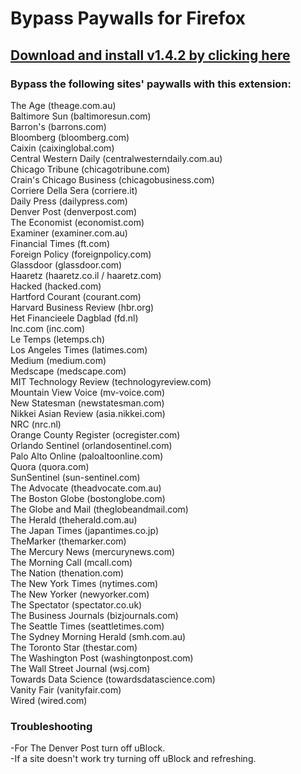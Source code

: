 # Bypass Paywalls for Firefox

## [Download and install v1.4.2 by clicking here](https://github.com/iamadamdev/bypass-paywalls-firefox/blob/master/bypass-paywalls-firefox-v142.xpi)

### Bypass the following sites' paywalls with this extension:

The Age (theage.com.au)\
Baltimore Sun (baltimoresun.com)\
Barron's (barrons.com)\
Bloomberg (bloomberg.com)\
Caixin (caixinglobal.com)\
Central Western Daily (centralwesterndaily.com.au)\
Chicago Tribune (chicagotribune.com)\
Crain's Chicago Business (chicagobusiness.com)\
Corriere Della Sera (corriere.it)\
Daily Press (dailypress.com)\
Denver Post (denverpost.com)\
The Economist (economist.com)\
Examiner (examiner.com.au)\
Financial Times (ft.com)\
Foreign Policy (foreignpolicy.com)\
Glassdoor (glassdoor.com)\
Haaretz (haaretz.co.il / haaretz.com)\
Hacked (hacked.com)\
Hartford Courant (courant.com)\
Harvard Business Review (hbr.org)\
Het Financieele Dagblad (fd.nl)\
Inc.com (inc.com)\
Le Temps (letemps.ch)\
Los Angeles Times (latimes.com)\
Medium (medium.com)\
Medscape (medscape.com)\
MIT Technology Review (technologyreview.com)\
Mountain View Voice (mv-voice.com)\
New Statesman (newstatesman.com)\
Nikkei Asian Review (asia.nikkei.com)\
NRC (nrc.nl)\
Orange County Register (ocregister.com)\
Orlando Sentinel (orlandosentinel.com)\
Palo Alto Online (paloaltoonline.com)\
Quora (quora.com)\
SunSentinel (sun-sentinel.com)\
The Advocate (theadvocate.com.au)\
The Boston Globe (bostonglobe.com)\
The Globe and Mail (theglobeandmail.com)\
The Herald (theherald.com.au)\
The Japan Times (japantimes.co.jp)\
TheMarker (themarker.com)\
The Mercury News (mercurynews.com)\
The Morning Call (mcall.com)\
The Nation (thenation.com)\
The New York Times (nytimes.com)\
The New Yorker (newyorker.com)\
The Spectator (spectator.co.uk)\
The Business Journals (bizjournals.com)\
The Seattle Times (seattletimes.com)\
The Sydney Morning Herald (smh.com.au)\
The Toronto Star (thestar.com)\
The Washington Post (washingtonpost.com)\
The Wall Street Journal (wsj.com)\
Towards Data Science (towardsdatascience.com)\
Vanity Fair (vanityfair.com)\
Wired (wired.com)

### Troubleshooting

-For The Denver Post turn off uBlock.\
-If a site doesn't work try turning off uBlock and refreshing.
